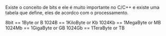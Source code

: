 Existe o conceito de bits e ele é muito importante no C/C++ e existe uma tabela que define, eles de acordco com o processamento.

8bit == 1Byte or B
1024B == 1KiloByte or Kb
1024Kb == 1MegaByte or MB
1024Mb == 1GigaByte or GB
1024Gb == 1TeraByte or TB

